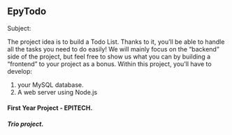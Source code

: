 ## EpyTodo

Subject:

The project idea is to build a Todo List. Thanks to it, you’ll be able to handle all the tasks you need to do
easily! We will mainly focus on the “backend” side of the project, but feel free to show us what you can by
building a “frontend” to your project as a bonus.
Within this project, you’ll have to develop:
1. your MySQL database.
2. A web server using Node.js


#### First Year Project - EPITECH.
##### Trio project.
